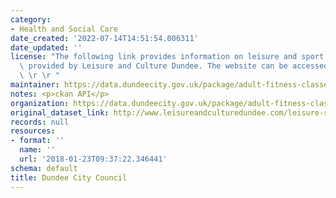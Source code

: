 ```yaml
---
category:
- Health and Social Care
date_created: '2022-07-14T14:51:54.006311'
date_updated: ''
license: "The following link provides information on leisure and sport activities\
  \ provided by Leisure and Culture Dundee. The website can be accessed here:  http://www.leisureandculturedundee.com/leisure-sport\r\
  \ \r \r "
maintainer: https://data.dundeecity.gov.uk/package/adult-fitness-classes
notes: <p>ckan API</p>
organization: https://data.dundeecity.gov.uk/package/adult-fitness-classes
original_dataset_link: http://www.leisureandculturedundee.com/leisure-sport
records: null
resources:
- format: ''
  name: ''
  url: '2018-01-23T09:37:22.346441'
schema: default
title: Dundee City Council
---
```

